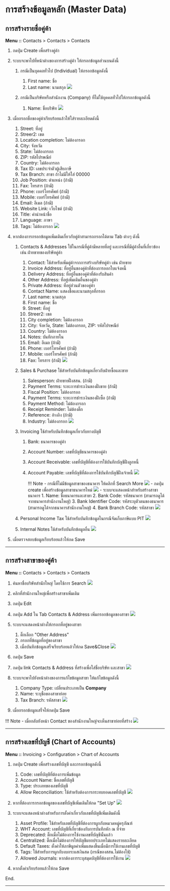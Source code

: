 # การสร้างข้อมูลหลัก (Master Data)

## การสร้างรายชื่อคู่ค้า

**Menu ::** Contacts > Contacts > Contacts

1. กดปุ่ม Create เพื่อสร้างคู่ค้า
2. ระบบจะพาไปที่หน้าต่างของการสร้างคู่ค้า ให้กรอกข้อมูลส่วนบนดังนี้
    1. กรณีเป็นบุคคลทั่วไป (Individual) ให้กรอกข้อมูลดังนี้
        1. First name: ชื่อ
        2. Last name: นามสกุล
        ![](img/contact_1.png)

    2. กรณีเป็นบริษัทหรือสำนักงาน (Company) ที่ไม่ใช้บุคคลทั่วไปให้กรอกข้อมูลดังนี้
        1. Name: ชื่อบริษัท
        ![](img/contact_2.png)

3. เมื่อกรอกชื่อของคู่ค้าเรียบร้อยแล้วให้ใส่รายละเอียดดังนี้
    1. Street: ที่อยู่
    2. Streer2: เขต
    3. Location completion: ไม่ต้องกรอก
    4. City: จังหวัด
    5. State: ไม่ต้องกรอก
    6. ZIP: รหัสไปรษณีย์
    7. Country: ไม่ต้องกรอก 
    8. Tax ID: เลขประจำตัวผู้เสียภาษี
    9. Tax Branch: สาขา ถ้าไม่มีให้ใส่ 00000 
    10. Job Position: ตำแหน่ง (ถ้ามี)
    11. Fax: โทรสาร (ถ้ามี)
    12. Phone: เบอร์โทรศัพท์ (ถ้ามี)
    13. Mobile: เบอร์โทรศัพท์ (ถ้ามี)
    14. Email: อีเมล (ถ้ามี)
    15. Website Link: เว็บไซต์ (ถ้ามี)
    16. Title: คำนำหน้าชื่อ
    17. Language: ภาษา
    18. Tags: ไม่ต้องกรอก
    ![](img/contact_3.png)

4. หากต้องการกรอกข้อมูลเพิ่มเติมเกี่ยวกับคู่ค้าสามารถกรอกได้ตาม Tab ต่างๆ ดังนี้
    1. Contacts & Addresses ใช้ในกรณีที่คู่ค้ามีหลายที่อยู่ และกรณีที่มีคู่ค้าอื่นที่เกี่ยวข้อง เช่น ฝ่ายขายของบริษัทคู่ค้า
        1. Contact: ใช้สำหรับเพิ่มคู่ค้าจากการสร้างบริษัทคู่ค้า เช่น ฝ่ายขาย 
        2. Invoice Address: ที่อยู่อื่นของคู่ค้าที่ต้องการออกใบแจ้งหนี้
        3. Delivery Address: ที่อยู่อื่นของคู่ค้าที่ต้องรับสินค้า
        4. Other Address: ที่อยู่เพิ่มเติมอื่นของคู่ค้า
        5. Private Address: ที่อยู่ส่วนตัวของคู่ค้า
        6. Contact Name: แสดงชื่อและนามสกุลที่กรอก
        7. Last name: นามสกุล
        8. First name: ชื่อ
        9. Street: ที่อยู่
        10. Streer2: เขต
        11. City completion: ไม่ต้องกรอก
        12. City: จังหวัด, State: ไม่ต้องกรอก, ZIP: รหัสไปรษณีย์
        13. Country: ไม่ต้องกรอก  
        14. Notes: บันทึกภายใน
        15. Email: อีเมล (ถ้ามี)
        16. Phone: เบอร์โทรศัพท์ (ถ้ามี)
        17. Mobile: เบอร์โทรศัพท์ (ถ้ามี)
        18. Fax: โทรสาร (ถ้ามี)
        ![](img/contact_4.png)     
    2. Sales & Purchase ใช้สำหรับบันทึกข้อมูลเกี่ยวกับฝ่ายซื้อและขาย
        1. Salesperson: ฝ่ายขายฝั่งสสน. (ถ้ามี)
        2. Payment Terms: ระยะการชำระเงินของฝั่งขาย (ถ้ามี)
        3. Fiscal Position: ไม่ต้องกรอก
        4. Payment Terms: ระยะการชำระเงินของฝั่งซื้อ (ถ้ามี)
        5. Payment Method: ไม่ต้องกรอก
        6. Receipt Reminder:  ไม่ต้องติ๊ก
        7. Reference: อ้างอิง (ถ้ามี)
        8. Industry: ไม่ต้องกรอก
        ![](img/contact_5.png)       
    3. Invoicing ใช้สำหรับบันทึกข้อมูลเกี่ยวกับทางบัญชี
        1. Bank: ธนาคารของคู่ค้า
        2. Account Number: เลขที่บัญชีธนาคารของคู่ค้า
        3. Account Receivable: เลขที่บัญชีที่ต้องการใช้บันทึกบัญชีฝั่งลูกหนี้
        4. Account Payable: เลขที่บัญชีที่ต้องการใช้บันทึกบัญชีฝั่งเจ้าหนี้
        ![](img/contact_6.png) 
    
            !!! Note
                - กรณีที่ไม่มีข้อมูลสาขาของธนาคาร ให้คลิกที่ Search More
                    ![](img/create_bank_1.png)
                - กดปุ่ม create เพื่อสร้างข้อมูลสาขาธนาคารใหม่
                    ![](img/create_bank_2.png)
                - ระบบจะแสดงหน้าสำหรับสร้างสาขาธนาคาร
                    1. Name: ชื่อธนาคารและสาขา
                    2. Bank Code: รหัสธนาคาร (สามารถดูได้จากธนาคารสำนักงานใหญ่)
                    3. Bank Identifier Code: รหัสระบุตัวตนของธนาคาร (สามารถดูได้จากธนาคารสำนักงานใหญ่)
                    4. Bank Branch Code: รหัสสาขา
                    ![](img/create_bank_3.png)

    4. Personal Income Tax ใช้สำหรับบันทึกข้อมูลในกรณีจัดเก็บภาษีแบบ PIT
        ![](img/contact_7.png) 
    5. Internal Notes ใช้สำหรับบันทึกข้อมูลอื่น
    ![](img/contact_8.png)

5.  เมื่อตรวจสอบข้อมูลเรียบร้อยแล้วให้กด Save

----------------------------------------------------------

## การสร้างสาขาของคู่ค้า

**Menu ::** Contacts > Contacts > Contacts

1. ค้นหาชื่อบริษัทสำนักใหญ่ โดยใช้การ Search 
![](img/branch_1.png)

2. คลิกที่สำนักงานใหญ่เพื่อสร้างสาขาเพิ่มเติม

3. กดปุ่ม Edit 

4. กดปุ่ม Add ใน Tab Contacts & Address เพิ่มกรอกข้อมูลของสาขา
![](img/branch_2.png)

5. ระบบจะแสดงหน้าต่างให้กรอกที่อยู่ของสาขา
    1. ติ๊กเลือก "Other Address" 
    2. กรอกที่ข้อมูลที่อยู่ของสาขา
    3. เมื่อบันทึกข้อมูลเสร็จเรียบร้อยแล้วให้กด Save&Close 
    ![](img/branch_3.png)    

6. กดปุ่ม Save

7. กดปุ่ม link Contacts & Address ที่สร้างเพื่อใส่ชื่อบริษัท และสาขา
![](img/branch_4.png)  

8. ระบบจะพาไปยังหน้าต่างของการแก้ไขข้อมูลสาขา ให้แก้ไขข้อมูลดังนี้
    1. Company Type: เปลี่ยนประเภทเป็น **Company**
    2. Name: ระบุชื่อของสาขาย่อย
    3. Tax Branch: รหัสสาขา
    ![](img/branch_5.png)
9. เมื่อกรอกข้อมูลเสร็จให้กดปุ่ม Save

!!! Note
    - เมื่อกลับยังหน้า Contact ของสำนักงานใหญ่จะเห็นสาขาย่อยที่สร้าง
        ![](img/branch_6.png)

----------------------------------------------------------

## การสร้างเลขที่บัญชี (Chart of Accounts)

**Menu ::** Invoicing > Configuration > Chart of Accounts

1. กดปุ่ม Create เพื่อสร้างเลขที่บัญชี และกรอกข้อมูลดังนี้
    1. Code: เลขที่บัญชีที่ต้องการเพิ่มข้อมูล
    2. Account Name: ชื่อเลขที่บัญชี
    3. Type: ประเภทของเลขที่บัญชี
    4. Allow Reconciliation: ใช้สำหรับต้องการกระทบยอดเลขที่บัญชี
    ![](img/coa_1.png)

2. หากที่ต้องการกรอกข้อมูลของเลขที่บัญชีเพิ่มเติมให้กด "Set Up" 
    ![](img/coa_2.png)
3. ระบบจะแสดงหน้าต่างสำหรับการตั้งค่าเกี่ยวกับเลขที่บัญชีเพิ่มเติมดังนี้
    1. Asset Profile: ใช้สำหรับเลขที่บัญชีที่ต้องการผูกกับหมวดหมู่ครุภัณฑ์
    2. WHT Account: เลขที่บัญชีที่เกี่ยวข้องกับการบันทึกหัก ณ ที่จ่าย
    3. Deprecated: ติ๊กเมื่อไม่ต้องการใช้งานเลขที่บัญชีนั้นแล้ว
    4. Centralized: ติ๊กเมื่อไม่ต้องการให้บัญชีแยกประเภทไม่แสดงรายละเอียด
    5. Default Taxes: ตั้งค่าให้ภาษีมูลค่าเพิ่มแสดงขึ้นเมื่อมีการใช้งานเลขที่บัญชี
    6. Tags: ใช้สำหรับการผูกกับงบกระแสเงินสด (กรณีของสสน.ไม่ต้องใช้)
    7. Allowed Journals: หากต้องการระบุสมุดบัญชีที่ต้องการใช้งาน
    ![](img/coa_3.png)

4. หากตั้งค่าเรียบร้อยแล้วให้กด Save

End.

----------------------------------------------------------




